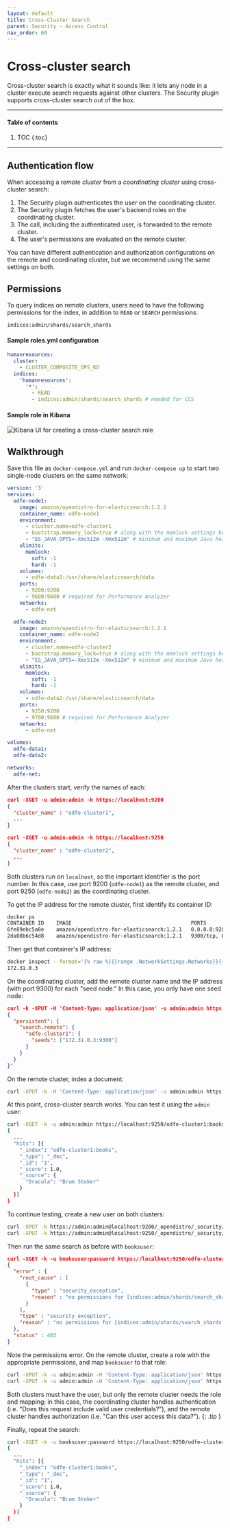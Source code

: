 ```yaml
---
layout: default
title: Cross-Cluster Search
parent: Security - Access Control
nav_order: 60
---
```


# Cross-cluster search

Cross-cluster search is exactly what it sounds like: it lets any node in a cluster execute search requests against other clusters. The Security plugin supports cross-cluster search out of the box.

---

#### Table of contents
1. TOC
{:toc}


---

## Authentication flow

When accessing a *remote cluster* from a *coordinating cluster* using cross-cluster search:

1. The Security plugin authenticates the user on the coordinating cluster.
1. The Security plugin fetches the user's backend roles on the coordinating cluster.
1. The call, including the authenticated user, is forwarded to the remote cluster.
1. The user's permissions are evaluated on the remote cluster.

You can have different authentication and authorization configurations on the remote and coordinating cluster, but we recommend using the same settings on both.


## Permissions

To query indices on remote clusters, users need to have the following permissions for the index, in addition to `READ` or `SEARCH` permissions:

```
indices:admin/shards/search_shards
```


#### Sample roles.yml configuration

```yml
humanresources:
  cluster:
    - CLUSTER_COMPOSITE_OPS_RO
  indices:
    'humanresources':
      '*':
        - READ
        - indices:admin/shards/search_shards # needed for CCS
```


#### Sample role in Kibana

![Kibana UI for creating a cross-cluster search role](../../images/security-ccs.png)


## Walkthrough

Save this file as `docker-compose.yml` and run `docker-compose up` to start two single-node clusters on the same network:

```yml
version: '3'
services:
  odfe-node1:
    image: amazon/opendistro-for-elasticsearch:1.2.1
    container_name: odfe-node1
    environment:
      - cluster.name=odfe-cluster1
      - bootstrap.memory_lock=true # along with the memlock settings below, disables swapping
      - "ES_JAVA_OPTS=-Xms512m -Xmx512m" # minimum and maximum Java heap size, recommend setting both to 50% of system RAM
    ulimits:
      memlock:
        soft: -1
        hard: -1
    volumes:
      - odfe-data1:/usr/share/elasticsearch/data
    ports:
      - 9200:9200
      - 9600:9600 # required for Performance Analyzer
    networks:
      - odfe-net

  odfe-node2:
    image: amazon/opendistro-for-elasticsearch:1.2.1
    container_name: odfe-node2
    environment:
      - cluster.name=odfe-cluster2
      - bootstrap.memory_lock=true # along with the memlock settings below, disables swapping
      - "ES_JAVA_OPTS=-Xms512m -Xmx512m" # minimum and maximum Java heap size, recommend setting both to 50% of system RAM
    ulimits:
      memlock:
        soft: -1
        hard: -1
    volumes:
      - odfe-data2:/usr/share/elasticsearch/data
    ports:
      - 9250:9200
      - 9700:9600 # required for Performance Analyzer
    networks:
      - odfe-net

volumes:
  odfe-data1:
  odfe-data2:

networks:
  odfe-net:
```

After the clusters start, verify the names of each:

```json
curl -XGET -u admin:admin -k https://localhost:9200
{
  "cluster_name" : "odfe-cluster1",
  ...
}

curl -XGET -u admin:admin -k https://localhost:9250
{
  "cluster_name" : "odfe-cluster2",
  ...
}
```

Both clusters run on `localhost`, so the important identifier is the port number. In this case, use port 9200 (`odfe-node1`) as the remote cluster, and port 9250 (`odfe-node2`) as the coordinating cluster.

To get the IP address for the remote cluster, first identify its container ID:

```bash
docker ps
CONTAINER ID    IMAGE                                       PORTS                                                      NAMES
6fe89ebc5a8e    amazon/opendistro-for-elasticsearch:1.2.1   0.0.0.0:9200->9200/tcp, 0.0.0.0:9600->9600/tcp, 9300/tcp   odfe-node1
2da08b6c54d8    amazon/opendistro-for-elasticsearch:1.2.1   9300/tcp, 0.0.0.0:9250->9200/tcp, 0.0.0.0:9700->9600/tcp   odfe-node2
```

Then get that container's IP address:

```bash
docker inspect --format='{% raw %}{{range .NetworkSettings.Networks}}{{.IPAddress}}{{end}}{% endraw %}' 6fe89ebc5a8e
172.31.0.3
```

On the coordinating cluster, add the remote cluster name and the IP address (with port 9300) for each "seed node." In this case, you only have one seed node:

```json
curl -k -XPUT -H 'Content-Type: application/json' -u admin:admin https://localhost:9250/_cluster/settings -d '
{
  "persistent": {
    "search.remote": {
      "odfe-cluster1": {
        "seeds": ["172.31.0.3:9300"]
      }
    }
  }
}'
```

On the remote cluster, index a document:

```bash
curl -XPUT -k -H 'Content-Type: application/json' -u admin:admin https://localhost:9200/books/_doc/1 -d '{"Dracula": "Bram Stoker"}'
```

At this point, cross-cluster search works. You can test it using the `admin` user:

```bash
curl -XGET -k -u admin:admin https://localhost:9250/odfe-cluster1:books/_search?pretty
{
  ...
  "hits": [{
    "_index": "odfe-cluster1:books",
    "_type": "_doc",
    "_id": "1",
    "_score": 1.0,
    "_source": {
      "Dracula": "Bram Stoker"
    }
  }]
}
```

To continue testing, create a new user on both clusters:

```bash
curl -XPUT -k https://admin:admin@localhost:9200/_opendistro/_security/api/internalusers/booksuser  -H 'Content-Type: application/json' -d '{"password":"password"}'
curl -XPUT -k https://admin:admin@localhost:9250/_opendistro/_security/api/internalusers/booksuser  -H 'Content-Type: application/json' -d '{"password":"password"}'
```

Then run the same search as before with `booksuser`:

```json
curl -XGET -k -u booksuser:password https://localhost:9250/odfe-cluster1:books/_search?pretty
{
  "error" : {
    "root_cause" : [
      {
        "type" : "security_exception",
        "reason" : "no permissions for [indices:admin/shards/search_shards, indices:data/read/search] and User [name=booksuser, roles=[], requestedTenant=null]"
      }
    ],
    "type" : "security_exception",
    "reason" : "no permissions for [indices:admin/shards/search_shards, indices:data/read/search] and User [name=booksuser, roles=[], requestedTenant=null]"
  },
  "status" : 403
}
```

Note the permissions error. On the remote cluster, create a role with the appropriate permissions, and map `booksuser` to that role:

```bash
curl -XPUT -k -u admin:admin -H 'Content-Type: application/json' https://localhost:9200/_opendistro/_security/api/roles/booksrole -d '{"indices" : {"books" : {"*" : [ "indices:admin/shards/search_shards","indices:data/read/search"]}}}' -i -v
curl -XPUT -k -u admin:admin -H 'Content-Type: application/json' https://localhost:9200/_opendistro/_security/api/rolesmapping/booksrole -d '{"users" : ["booksuser"]}' -i -v
```

Both clusters must have the user, but only the remote cluster needs the role and mapping; in this case, the coordinating cluster handles authentication (i.e. "Does this request include valid user credentials?"), and the remote cluster handles authorization (i.e. "Can this user access this data?").
{: .tip }

Finally, repeat the search:

```bash
curl -XGET -k -u booksuser:password https://localhost:9250/odfe-cluster1:books/_search?pretty
{
  ...
  "hits": [{
    "_index": "odfe-cluster1:books",
    "_type": "_doc",
    "_id": "1",
    "_score": 1.0,
    "_source": {
      "Dracula": "Bram Stoker"
    }
  }]
}
```
